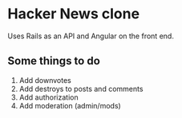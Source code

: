 # Hacker News clone

Uses Rails as an API and Angular on the front end. 

## Some things to do

1. Add downvotes
2. Add destroys to posts and comments
3. Add authorization
4. Add moderation (admin/mods)

